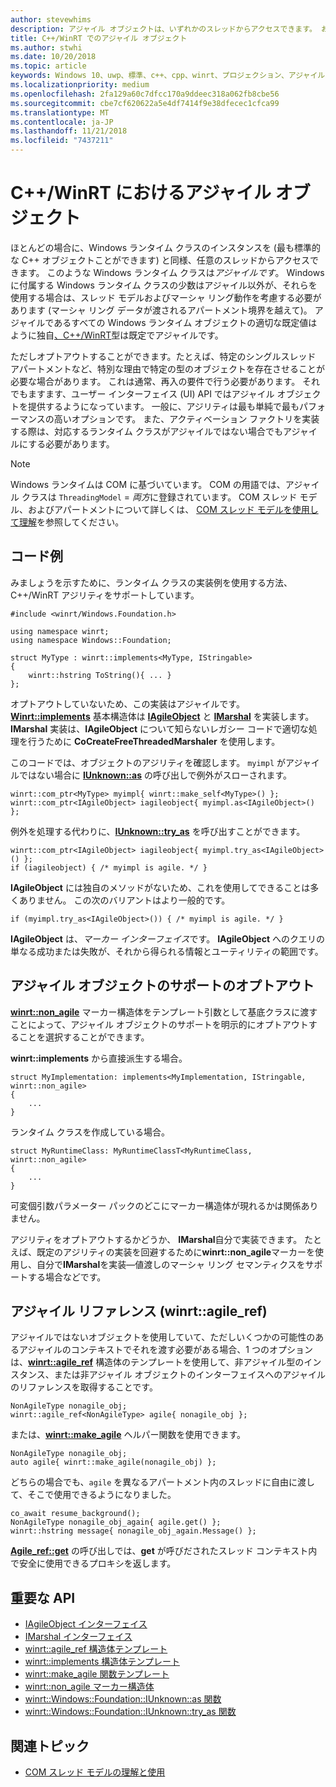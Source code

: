 ```yaml
---
author: stevewhims
description: アジャイル オブジェクトは、いずれかのスレッドからアクセスできます。 お使いの C++/WinRT 型は既定ではアジャイルですが、オプトアウトできます。
title: C++/WinRT でのアジャイル オブジェクト
ms.author: stwhi
ms.date: 10/20/2018
ms.topic: article
keywords: Windows 10、uwp、標準、c++、cpp、winrt、プロジェクション、アジャイル、オブジェクト、アジリティ、IAgileObject
ms.localizationpriority: medium
ms.openlocfilehash: 2fa129a60c7dfcc170a9ddeec318a062fb8cbe56
ms.sourcegitcommit: cbe7cf620622a5e4df7414f9e38dfecec1cfca99
ms.translationtype: MT
ms.contentlocale: ja-JP
ms.lasthandoff: 11/21/2018
ms.locfileid: "7437211"
---
```

# <a name="agile-objects-in-cwinrt"></a>C++/WinRT におけるアジャイル オブジェクト

ほとんどの場合に、Windows ランタイム クラスのインスタンスを (最も標準的な C++ オブジェクトことができます) と同様、任意のスレッドからアクセスできます。 このような Windows ランタイム クラスは*アジャイルです*。 Windows に付属する Windows ランタイム クラスの少数はアジャイル以外が、それらを使用する場合は、スレッド モデルおよびマーシャ リング動作を考慮する必要があります (マーシャ リング データが渡されるアパートメント境界を越えて)。 アジャイルであるすべての Windows ランタイム オブジェクトの適切な既定値はように独自[、C++/WinRT](/windows/uwp/cpp-and-winrt-apis/intro-to-using-cpp-with-winrt)型は既定でアジャイルです。

ただしオプトアウトすることができます。たとえば、特定のシングルスレッド アパートメントなど、特別な理由で特定の型のオブジェクトを存在させることが必要な場合があります。 これは通常、再入の要件で行う必要があります。 それでもますます、ユーザー インターフェイス (UI) API ではアジャイル オブジェクトを提供するようになっています。 一般に、アジリティは最も単純で最もパフォーマンスの高いオプションです。 また、アクティベーション ファクトリを実装する際は、対応するランタイム クラスがアジャイルではない場合でもアジャイルにする必要があります。

> [!NOTE]
> Windows ランタイムは COM に基づいています。 COM の用語では、アジャイル クラスは `ThreadingModel` = *両方*に登録されています。 COM スレッド モデル、およびアパートメントについて詳しくは、 [COM スレッド モデルを使用して理解](https://msdn.microsoft.com/library/ms809971)を参照してください。

## <a name="code-examples"></a>コード例

みましょうを示すために、ランタイム クラスの実装例を使用する方法、C++/WinRT アジリティをサポートしています。

```cppwinrt
#include <winrt/Windows.Foundation.h>

using namespace winrt;
using namespace Windows::Foundation;

struct MyType : winrt::implements<MyType, IStringable>
{
    winrt::hstring ToString(){ ... }
};
```

オプトアウトしていないため、この実装はアジャイルです。 [**Winrt::implements**](/uwp/cpp-ref-for-winrt/implements) 基本構造体は [**IAgileObject**](https://msdn.microsoft.com/library/windows/desktop/hh802476) と [**IMarshal**](/windows/desktop/api/objidl/nn-objidl-imarshal) を実装します。 **IMarshal** 実装は、**IAgileObject** について知らないレガシー コードで適切な処理を行うために **CoCreateFreeThreadedMarshaler** を使用します。

このコードでは、オブジェクトのアジリティを確認します。 `myimpl` がアジャイルではない場合に [**IUnknown::as**](/uwp/cpp-ref-for-winrt/windows-foundation-iunknown#iunknownas-function) の呼び出しで例外がスローされます。

```cppwinrt
winrt::com_ptr<MyType> myimpl{ winrt::make_self<MyType>() };
winrt::com_ptr<IAgileObject> iagileobject{ myimpl.as<IAgileObject>() };
```

例外を処理する代わりに、[**IUnknown::try_as**](/uwp/cpp-ref-for-winrt/windows-foundation-iunknown#iunknowntryas-function) を呼び出すことができます。

```cppwinrt
winrt::com_ptr<IAgileObject> iagileobject{ myimpl.try_as<IAgileObject>() };
if (iagileobject) { /* myimpl is agile. */ }
```

**IAgileObject** には独自のメソッドがないため、これを使用してできることは多くありません。 この次のバリアントはより一般的です。

```cppwinrt
if (myimpl.try_as<IAgileObject>()) { /* myimpl is agile. */ }
```

**IAgileObject** は、*マーカー インターフェイス*です。 **IAgileObject** へのクエリの単なる成功または失敗が、それから得られる情報とユーティリティの範囲です。

## <a name="opting-out-of-agile-object-support"></a>アジャイル オブジェクトのサポートのオプトアウト

[**winrt::non_agile**](/uwp/cpp-ref-for-winrt/non_agile) マーカー構造体をテンプレート引数として基底クラスに渡すことによって、アジャイル オブジェクトのサポートを明示的にオプトアウトすることを選択することができます。

**winrt::implements** から直接派生する場合。

```cppwinrt
struct MyImplementation: implements<MyImplementation, IStringable, winrt::non_agile>
{
    ...
}
```

ランタイム クラスを作成している場合。

```cppwinrt
struct MyRuntimeClass: MyRuntimeClassT<MyRuntimeClass, winrt::non_agile>
{
    ...
}
```

可変個引数パラメーター パックのどこにマーカー構造体が現れるかは関係ありません。

アジリティをオプトアウトするかどうか、 **IMarshal**自分で実装できます。 たとえば、既定のアジリティの実装を回避するために**winrt::non_agile**マーカーを使用し、自分で**IMarshal**を実装&mdash;値渡しのマーシャ リング セマンティクスをサポートする場合などです。

## <a name="agile-references-winrtagileref"></a>アジャイル リファレンス (winrt::agile_ref)

アジャイルではないオブジェクトを使用していて、ただしいくつかの可能性のあるアジャイルのコンテキストでそれを渡す必要がある場合、1 つのオプションは、[**winrt::agile_ref**](/uwp/cpp-ref-for-winrt/agile-ref) 構造体のテンプレートを使用して、非アジャイル型のインスタンス、または非アジャイル オブジェクトのインターフェイスへのアジャイルのリファレンスを取得することです。

```cppwinrt
NonAgileType nonagile_obj;
winrt::agile_ref<NonAgileType> agile{ nonagile_obj };
```

または、[**winrt::make_agile**](/uwp/cpp-ref-for-winrt/make-agile) ヘルパー関数を使用できます。

```cppwinrt
NonAgileType nonagile_obj;
auto agile{ winrt::make_agile(nonagile_obj) };
```

どちらの場合でも、`agile` を異なるアパートメント内のスレッドに自由に渡して、そこで使用できるようになりました。

```cppwinrt
co_await resume_background();
NonAgileType nonagile_obj_again{ agile.get() };
winrt::hstring message{ nonagile_obj_again.Message() };
```

[**Agile_ref::get**](/uwp/cpp-ref-for-winrt/agile-ref#agilerefget-function) の呼び出しでは、**get** が呼びだされたスレッド コンテキスト内で安全に使用できるプロキシを返します。

## <a name="important-apis"></a>重要な API

* [IAgileObject インターフェイス](https://msdn.microsoft.com/library/windows/desktop/hh802476)
* [IMarshal インターフェイス](https://docs.microsoft.com/previous-versions/windows/embedded/ms887993)
* [winrt::agile_ref 構造体テンプレート](/uwp/cpp-ref-for-winrt/agile-ref)
* [winrt::implements 構造体テンプレート](/uwp/cpp-ref-for-winrt/implements)
* [winrt::make_agile 関数テンプレート](/uwp/cpp-ref-for-winrt/make-agile)
* [winrt::non_agile マーカー構造体](/uwp/cpp-ref-for-winrt/non_agile)
* [winrt::Windows::Foundation::IUnknown::as 関数](/uwp/cpp-ref-for-winrt/windows-foundation-iunknown#iunknownas-function)
* [winrt::Windows::Foundation::IUnknown::try_as 関数](/uwp/cpp-ref-for-winrt/windows-foundation-iunknown#iunknowntryas-function)

## <a name="related-topics"></a>関連トピック

* [COM スレッド モデルの理解と使用](https://msdn.microsoft.com/library/ms809971)
